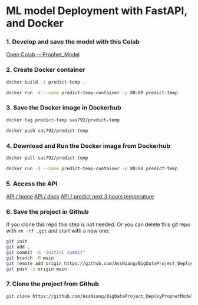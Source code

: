 # ML model Deployment with FastAPI, and Docker

### 1. Develop and save the model with this Colab

[Open Colab -- Prophet_Model](https://colab.research.google.com/drive/11QbRxPFI6g0KTQNbwmSIIilQ0HwELWCT?usp=sharing)

### 2. Create Docker container

```bash
docker build -t predict-temp .

docker run -d --name predict-temp-container -p 80:80 predict-temp
```

### 3. Save the Docker image in Dockerhub

```bash
docker tag predict-temp sas792/predict-temp

docker push sas792/predict-temp
```

### 4. Download and Run the Docker image from Dockerhub

```bash
docker pull sas792/predict-temp

docker run -d --name predict-temp-container -p 80:80 predict-temp
```

### 5. Access the API

[API / home](http://localhost:80)
[API / docs](http://localhost:80/docs)
[API / predict next 3 hours temperature](http://localhost:80/predict-next-3-hours-temp)


### 6. Save the project in Github

If you clone this repo this step is not needed. Or you can delete this git repo with `rm -rf .git` and start with a new one:

```bash
git init
git add .
git commit -m "initial commit"
git branch -M main
git remote add origin https://github.com/AssNiang/BigDataProject_DeployProphetModel.git
git push -u origin main
```

### 7. Clone the project from Github

```bash
git clone https://github.com/AssNiang/BigDataProject_DeployProphetModel.git
```
